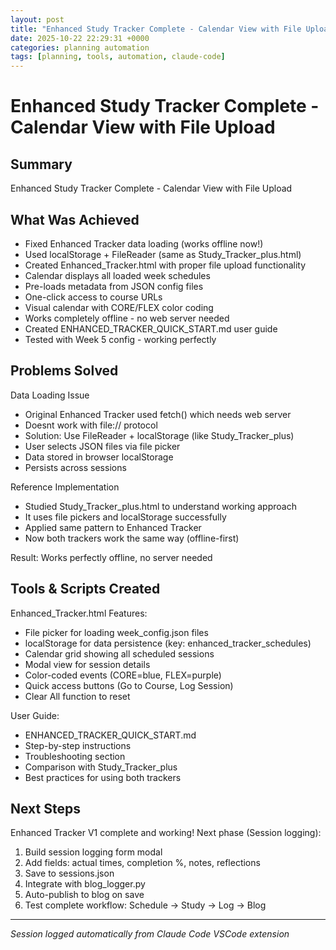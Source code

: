 ```yaml
---
layout: post
title: "Enhanced Study Tracker Complete - Calendar View with File Upload"
date: 2025-10-22 22:29:31 +0000
categories: planning automation
tags: [planning, tools, automation, claude-code]
---
```


# Enhanced Study Tracker Complete - Calendar View with File Upload

## Summary
Enhanced Study Tracker Complete - Calendar View with File Upload

## What Was Achieved
- Fixed Enhanced Tracker data loading (works offline now!)
- Used localStorage + FileReader (same as Study_Tracker_plus.html)
- Created Enhanced_Tracker.html with proper file upload functionality
- Calendar displays all loaded week schedules
- Pre-loads metadata from JSON config files
- One-click access to course URLs
- Visual calendar with CORE/FLEX color coding
- Works completely offline - no web server needed
- Created ENHANCED_TRACKER_QUICK_START.md user guide
- Tested with Week 5 config - working perfectly

## Problems Solved
Data Loading Issue
- Original Enhanced Tracker used fetch() which needs web server
- Doesnt work with file:// protocol
- Solution: Use FileReader + localStorage (like Study_Tracker_plus)
- User selects JSON files via file picker
- Data stored in browser localStorage
- Persists across sessions

Reference Implementation
- Studied Study_Tracker_plus.html to understand working approach
- It uses file pickers and localStorage successfully
- Applied same pattern to Enhanced Tracker
- Now both trackers work the same way (offline-first)

Result: Works perfectly offline, no server needed

## Tools & Scripts Created
Enhanced_Tracker.html Features:
- File picker for loading week<N>_config.json files
- localStorage for data persistence (key: enhanced_tracker_schedules)
- Calendar grid showing all scheduled sessions
- Modal view for session details
- Color-coded events (CORE=blue, FLEX=purple)
- Quick access buttons (Go to Course, Log Session)
- Clear All function to reset

User Guide:
- ENHANCED_TRACKER_QUICK_START.md
- Step-by-step instructions
- Troubleshooting section
- Comparison with Study_Tracker_plus
- Best practices for using both trackers

## Next Steps
Enhanced Tracker V1 complete and working!
Next phase (Session logging):
1. Build session logging form modal
2. Add fields: actual times, completion %, notes, reflections
3. Save to sessions.json
4. Integrate with blog_logger.py
5. Auto-publish to blog on save
6. Test complete workflow: Schedule → Study → Log → Blog

---
*Session logged automatically from Claude Code VSCode extension*
